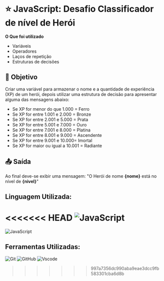 # ⭐ JavaScript: Desafio Classificador de nível de Herói

**O Que foi utilizado**

- Variáveis
- Operadores
- Laços de repetição
- Estruturas de decisões

## 🎯 Objetivo

Criar uma variável para armazenar o nome e a quantidade de experiência (XP) de um herói, depois utilizar uma estrutura de decisão para apresentar alguma das mensagens abaixo:

- Se XP for menor do que 1.000 = Ferro
- Se XP for entre 1.001 e 2.000 = Bronze
- Se XP for entre 2.001 e 5.000 = Prata
- Se XP for entre 5.001 e 7.000 = Ouro
- Se XP for entre 7.001 e 8.000 = Platina
- Se XP for entre 8.001 e 9.000 = Ascendente
- Se XP for entre 9.001 e 10.000= Imortal
- Se XP for maior ou igual a 10.001 = Radiante

## 📤 Saída

Ao final deve-se exibir uma mensagem:
"O Herói de nome **{nome}** está no nível de **{nivel}**"

## Linguagem Utilizada:

<<<<<<< HEAD
![JavaScript](https://img.shields.io/badge/JavaScript-F7DF1E?style=for-the-badge&logo=javascript&logoColor=black)
=======
![JavaScript](https://img.shields.io/badge/JavaScript-F7DF1E?style=for-the-badge&logo=javascript&logoColor=black)

## Ferramentas Utilizadas:
![Git](https://img.shields.io/badge/GIT-E44C30?style=for-the-badge&logo=git&logoColor=white)
![GitHub](https://img.shields.io/badge/GitHub-E44C30?style=for-the-badge&logo=github&logoColor=white)
![Vscode](https://img.shields.io/badge/Vscode-007ACC?style=for-the-badge&logo=visual-studio-code&logoColor=white)
>>>>>>> 997a7356dc990aba9eae3dcc9fb583301cba6d8b
